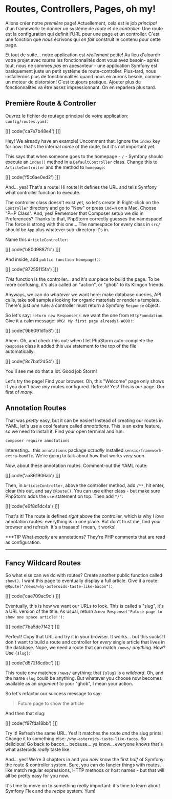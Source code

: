 # Routes, Controllers, Pages, oh my!

Allons créer notre *première* page! Actuellement, cela est le job *principal* d'un framework:
te donner un système de *route* et de *controller*. Une route est la configuration qui definit
l'URL pour une page et un controller. C'est une fonction que *nous* écrivons qui *en fait*
construit le contenu pour cette page.

Et tout de suite... notre application est *réellement* petite! Au lieu d'alourdir votre projet
avec *toutes* les fonctionnalités dont vous avez besoin- après tout, nous ne sommes *pas* en
apesanteur - une application Symfony est basiquement juste un petit système de route-controller.
Plus-tard, nous installerons plus de fonctionnalités quand nous en aurons besoin, comme un moteur de distorsion! C'est toujours pratique.
Ajouter plus de fonctionnalités va être assez impressionnant. On en reparlera plus tard.

## Première Route & Controller

Ouvrez le fichier de routage principal de votre application: `config/routes.yaml`:

[[[ code('ca7e7b48e4') ]]]

Hey! We already have an example! Uncomment that. Ignore the `index` key for now:
that's the internal *name* of the route, but it's not important yet.

This says that when someone goes to the homepage - `/` - Symfony should execute
an `index()` method in a `DefaultController` class. Change this to `ArticleController`
and the method to `homepage`:

[[[ code('f5c6ae0ed2') ]]]

And... yea! That's a route! Hi route! It defines the URL and tells Symfony what
controller function to execute.

The controller class doesn't exist yet, so let's create it! Right-click on the
`Controller` directory and go to "New" or press `Cmd`+`N` on a Mac. Choose "PHP Class".
And, yes! Remember that Composer setup we did in Preferences? Thanks to that, PhpStorm
correctly guesses the namespace! The force is strong with this one... The namespace
for every class in `src/` should be `App` plus whatever sub-directory it's in.

Name this `ArticleController`:

[[[ code('b80d9887fc') ]]]

And inside, add `public function homepage()`:

[[[ code('87255115fa') ]]]

*This* function is the controller... and it's *our* place to build the page. To be
more confusing, it's also called an "action", or "ghob" to its Klingon friends.

Anyways, we can do *whatever* we want here: make database queries, API calls, take
soil samples looking for organic materials or render a template. There's just *one*
rule: a controller must return a Symfony `Response` object.

So let's say: `return new Response()`: we want the one from `HttpFoundation`. Give
it a calm message: `OMG! My first page already! WOOO!`:

[[[ code('9b6091d1b8') ]]]

Ahem. Oh, and check this out: when I let PhpStorm auto-complete the `Response` class
it added this `use` statement to the top of the file automatically:

[[[ code('8c7baf2d54') ]]]

You'll see me do that a lot. Good job Storm!

Let's try the page! Find your browser. Oh, this "Welcome" page only shows if you
don't have *any* routes configured. Refresh! Yes! This is *our* page. Our first of
*many*.

## Annotation Routes

That was *pretty* easy, but it can be easier! Instead of creating our routes in
YAML, let's use a cool feature called *annotations*. This is an extra feature, so
we need to install it. Find your open terminal and run:

```terminal
composer require annotations
```

Interesting... this `annotations` package *actually* installed `sensio/framework-extra-bundle`.
We're going to talk about how that works *very* soon.

Now, about these annotation routes. Comment-out the YAML route:

[[[ code('aa861906ab') ]]]

Then, in `ArticleController`, above the controller method, add `/**`, hit enter,
clear this out, and say `@Route()`. You can use either class - but make sure PhpStorm
adds the `use` statement on top. Then add `"/"`:

[[[ code('e9f8d1dc4a') ]]]

That's it! The route is defined *right* above the controller, which is why I *love*
annotation routes: everything is in one place. But don't trust me, find your browser
and refresh. It's a traaaap! I mean, it works!

***TIP
What *exactly* are annotations? They're PHP comments that are read as configuration.
***

## Fancy Wildcard Routes

So what else can we do with routes? Create another public function called `show()`.
I want this page to eventually display a full article. Give it a route:
`@Route("/news/why-asteroids-taste-like-bacon")`:

[[[ code('cae709ac9c') ]]]

Eventually, this is how we want our URLs to look. This is called a "slug", it's
a URL version of the title. As usual, return a
`new Response('Future page to show one space article!')`:

[[[ code('7ba5de7f42') ]]]

Perfect! Copy that URL and try it in your browser. It works... but this sucks!
I don't want to build a route and controller for *every* single article that lives
in the database. Nope, we need a route that can match `/news/` *anything*. How?
Use `{slug}`:

[[[ code('d572f8cdbc') ]]]

This route *now* matches `/news/` anything: that `{slug}` is a *wildcard*. Oh, and
the name `slug` could be anything. But whatever you choose now becomes available
as an *argument* to your "ghob", I mean your action.

So let's refactor our success message to say:

> Future page to show the article

And then that slug:

[[[ code('f97fda18bb') ]]]

Try it! Refresh the same URL. Yes! It matches the route *and* the slug prints!
Change it to something else: `/why-asteroids-taste-like-tacos`. So delicious!
Go back to bacon... because... ya know... everyone knows that's what asteroids
*really* taste like.

And... yes! We're 3 chapters in and you *now* know the first *half* of Symfony:
the route & controller system. Sure, you can do fancier things with routes, like
match regular expressions, HTTP methods or host names - but that will all be pretty
easy for you now.

It's time to move on to something *really* important: it's time to learn about Symfony
Flex and the *recipe* system. Yum!
